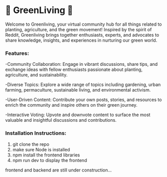 # 🌿 GreenLiving 🌿
Welcome to Greenliving, your virtual community hub for all things related to planting, agriculture, and the green movement! Inspired by the spirit of Reddit, Greenliving brings together enthusiasts, experts, and advocates to share knowledge, insights, and experiences in nurturing our green world.

### Features:
-Community Collaboration: Engage in vibrant discussions, share tips, and exchange ideas with fellow enthusiasts passionate about planting, agriculture, and sustainability.

-Diverse Topics: Explore a wide range of topics including gardening, urban farming, permaculture, sustainable living, and environmental activism.

-User-Driven Content: Contribute your own posts, stories, and resources to enrich the community and inspire others on their green journey.

-Interactive Voting: Upvote and downvote content to surface the most valuable and insightful discussions and contributions.

### Installation Instructions:
1. git clone the repo
2. make sure Node is installed
3. npm install the frontend libraries
4. npm run dev to display the frontend

frontend and backend are still under construction...
